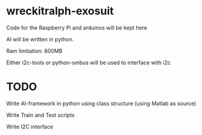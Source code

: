 # wreckitralph-exosuit

Code for the Raspberry Pi and arduinos will be kept here

AI will be written in python.

Ram limitation: 800MB

Either i2c-tools or python-smbus will be used to interface with i2c



# TODO

Write AI-framework in python using class structure (using Matlab as source)

Write Train and Test scripts 

Write I2C interface
